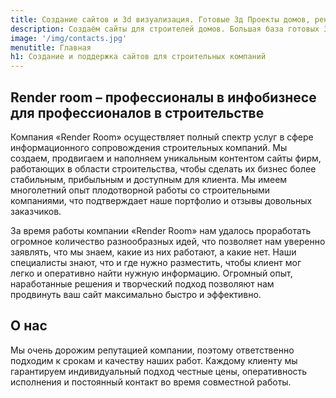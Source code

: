 ```yaml
---
title: Создание сайтов и 3d визуализация. Готовые 3д Проекты домов, рендеры для сайта.
description: Создаём сайты для строителей домов. Большая база готовых 3d проектов домов. Купить проекты домов. Отличное предложение для строителей домов из дерева.
image: '/img/contacts.jpg'
menutitle: Главная
h1: Создание и поддержка сайтов для строительных компаний
---
```



## Render room – профессионалы в инфобизнесе для профессионалов в строительстве
Компания «Render Room» осуществляет полный спектр услуг в сфере информационного сопровождения строительных компаний. Мы создаем, продвигаем и наполняем уникальным контентом сайты фирм, работающих в области строительства, чтобы сделать их бизнес более стабильным, прибыльным и доступным для клиента. Мы имеем многолетний опыт плодотворной работы со строительными компаниями, что подтверждает наше портфолио и отзывы довольных заказчиков.

За время работы компании «Render Room» нам удалось проработать огромное количество разнообразных идей, что позволяет нам уверенно заявлять, что мы знаем, какие из них работают, а какие нет. Наши специалисты знают, что и где нужно разместить, чтобы клиент мог легко и оперативно найти нужную информацию. Огромный опыт, наработанные решения и творческий подход позволяют нам продвинуть ваш сайт максимально быстро и эффективно.

## О нас
Мы очень дорожим репутацией компании, поэтому ответственно подходим к срокам и качеству наших работ. Каждому клиенту мы гарантируем индивидуальный подход честные цены, оперативность исполнения и постоянный контакт во время совместной работы.